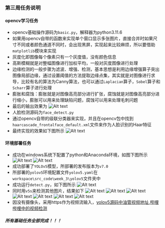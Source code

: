 ### 第三周任务说明
#### opencv学习任务
+ opencv基础操作源码为```basic.py```，解释器为python3.11.6
+ 如果用opencv自带的函数来实现单个窗口显示多张图片，直接合并时如果尺寸不同或者颜色通道不同时，会出现黑屏，实现起来比较麻烦，所以要借助```matplotlib```模块来实现
+ 灰度化即图像每个像素只有一个灰度值，没有颜色信息
+ 高斯模糊就是对整幅图像进行加权平均，一般对灰度图像进行处理
+ 边缘检测的一般步骤为滤波、增强、检测，基本思想是利用边缘增强算子突出图像局部边缘，通过设置阈值的方法提取边缘点集，其实就是对图像进行求导，比较有名的算法为Canny算法，也可以通过```Laplacian```算子，```Sobel```算子和```Scharr```算子进行处理
+ 膨胀和腐蚀：膨胀就是对图像高亮部分进行扩张，腐蚀就是对图像高亮部分进行缩小，膨胀可以用来处理缺陷问题，腐蚀可以用来处理毛刺问题
+ 最后的输出效果为
![Alt text](./../../image/week_3/opencv/image_1.png)
+ 人脸检测源码为```face_detect.py```
+ 通过opencv自带的级联分类器来实现，并且在opencv包中找到```haarcascade_frontalface_default.xml```文件来作为人脸识别的Haar特征
+ 最终实现的效果如下图所示
![Alt text](./../../image/week_3/opencv/face_detect_result.png)
#### 环境部署任务
+ 成功在windows系统下配置了python和Anaconda环境，如图下图所示
![Alt text](./../../image/week_3/yolov5/image_1.png)
![Alt text](./../../image/week_3/yolov5/image_2.png)
+ 成功部署了```YOLOv5```模型，所部署的发布版本为```v7.0```
+ 所部署的```yolov5```环境配置文件```yolov5.yaml```在```workspace\src_code\week_3\yolov5```文件夹中
+ 成功运行```detect.py```，如下图所示
![Alt text](./../../image/week_3/yolov5/image_3.png)
+ 同时用```v5s```来检测其他图片，结果如下
![Alt text](./../../image/week_3/yolov5/image_4.png)
![Alt text](./../../image/week_3/yolov5/image_5.png)
![Alt text](./../../image/week_3/yolov5/image_6.png)
![Alt text](./../../image/week_3/yolov5/image_7.png)
![Alt text](./../../image/week_3/yolov5/image_8.png)
![Alt text](./../../image/week_3/yolov5/image_9.png)
![Alt text](./../../image/week_3/yolov5/image_10.png)
+ 因没有摄像头，采用https作为视频流输入，[yolov5源码中油管视频地址](https://wwvg.lanzouj.com/iMySA1bdblgj),[哔哩哔哩中的视频检测](https://wwvg.lanzouj.com/i9xAc1bdbn9e)

##### 所有基础任务全部完成！！！
